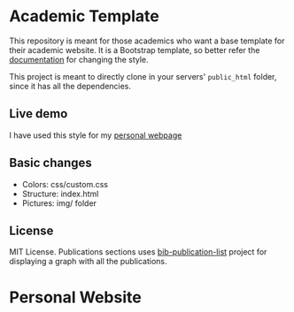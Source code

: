 # Academic Template 

This repository is meant for those academics who want a base template for their
academic website. It is a Bootstrap template, so better refer the [documentation](https://getbootstrap.com/docs/4.1/getting-started/introduction/) for changing the style.

This project is meant to directly clone in your servers' `public_html` folder, since it has all
the dependencies.

## Live demo

I have used this style for my [personal webpage](http://gac.udc.es/~marcos.horro/)

## Basic changes

* Colors: css/custom.css
* Structure: index.html
* Pictures: img/ folder

## License

MIT License. Publications sections uses
[bib-publication-list](https://github.com/vkaravir/bib-publication-list)
project for displaying a graph with all the publications.


# Personal Website
